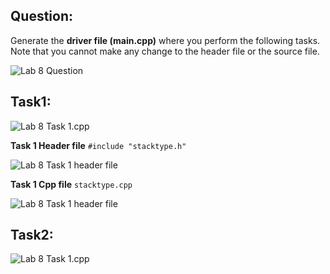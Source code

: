 ## Question:

Generate the **driver file (main.cpp)** where you perform the following tasks. Note that you cannot make any change to
the header file or the source file.

![Lab 8 Question](https://github.com/IAFahim/CSE225/blob/master/C%2B%2B/Lab/Lab_8/Question/task.png)

## Task1:

![Lab 8 Task 1.cpp](https://github.com/IAFahim/CSE225/blob/master/C%2B%2B/Lab/Lab_8/Task_1/main.cpp.png)

**Task 1 Header file**
`#include "stacktype.h"`

![Lab 8 Task 1 header file](https://github.com/IAFahim/CSE225/blob/master/C%2B%2B/Lab/Lab_8/Task_1/stacktype.h.png)

**Task 1 Cpp file**
`stacktype.cpp`

![Lab 8 Task 1 header file](https://github.com/IAFahim/CSE225/blob/master/C%2B%2B/Lab/Lab_8/Task_1/stacktype.cpp.png)

## Task2:

![Lab 8 Task 1.cpp](https://github.com/IAFahim/CSE225/blob/master/C%2B%2B/Lab/Lab_8/Task_2/main.cpp.png)